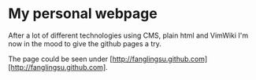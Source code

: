 # My personal webpage

After a lot of different technologies using CMS, plain html and VimWiki I'm
now in the mood to give the github pages a try.

The page could be seen under
[http://fanglingsu.github.com][http://fanglingsu.github.com].
